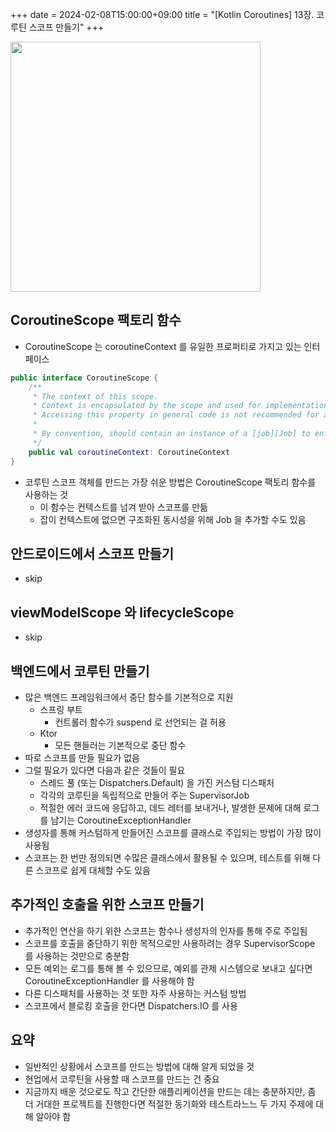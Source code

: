 +++ 
date = 2024-02-08T15:00:00+09:00
title = "[Kotlin Coroutines] 13장. 코루틴 스코프 만들기"
+++

<img src="/images/books/kotlin-coroutines/cover.webp" width="400px">

## CoroutineScope 팩토리 함수

- CoroutineScope 는 coroutineContext 를 유일한 프로퍼티로 가지고 있는 인터페이스

```kotlin
public interface CoroutineScope {
    /**
     * The context of this scope.
     * Context is encapsulated by the scope and used for implementation of coroutine builders that are extensions on the scope.
     * Accessing this property in general code is not recommended for any purposes except accessing the [Job] instance for advanced usages.
     *
     * By convention, should contain an instance of a [job][Job] to enforce structured concurrency.
     */
    public val coroutineContext: CoroutineContext
}
```

- 코루틴 스코프 객체를 만드는 가장 쉬운 방법은 CoroutineScope 팩토리 함수를 사용하는 것
  - 이 함수는 컨텍스트를 넘겨 받아 스코프를 만듦
  - 잡이 컨텍스트에 없으면 구조화된 동시성을 위해 Job 을 추가할 수도 있음

## 안드로이드에서 스코프 만들기

- skip

## viewModelScope 와 lifecycleScope

- skip

## 백엔드에서 코루틴 만들기

- 많은 백엔드 프레임워크에서 중단 함수를 기본적으로 지원
  - 스프링 부트
    - 컨트롤러 함수가 suspend 로 선언되는 걸 허용
  - Ktor
    - 모든 핸들러는 기본적으로 중단 함수
- 따로 스코프를 만들 필요가 없음
- 그럴 필요가 있다면 다음과 같은 것들이 필요
  - 스레드 풀 (또는 Dispatchers.Default) 을 가진 커스텀 디스패처
  - 각각의 코루틴을 독립적으로 만들어 주는 SupervisorJob
  - 적절한 에러 코드에 응답하고, 데드 레터를 보내거나, 발생한 문제에 대해 로그를 남기는 CoroutineExceptionHandler
- 생성자를 통해 커스텀하게 만들어진 스코프를 클래스로 주입되는 방법이 가장 많이 사용됨
- 스코프는 한 번만 정의되면 수많은 클래스에서 활용될 수 있으며, 테스트를 위해 다른 스코프로 쉽게 대체할 수도 있음

## 추가적인 호출을 위한 스코프 만들기

- 추가적인 연산을 하기 위한 스코프는 함수나 생성자의 인자를 통해 주로 주입됨
- 스코프를 호출을 중단하기 위한 목적으로만 사용하려는 경우 SupervisorScope 를 사용하는 것만으로 충분함
- 모든 예외는 로그를 통해 볼 수 있으므로, 예외를 관제 시스템으로 보내고 싶다면 CoroutineExceptionHandler 를 사용해야 함
- 다른 디스패처를 사용하는 것 또한 자주 사용하는 커스텀 방법
- 스코프에서 블로킹 호출을 한다면 Dispatchers.IO 를 사용

## 요약

- 일반적인 상황에서 스코프를 만드는 방법에 대해 알게 되었을 것
- 현업에서 코루틴을 사용할 때 스코프를 만드는 건 중요
- 지금까지 배운 것으로도 작고 간단한 애플리케이션을 만드는 데는 충분하지만, 좀 더 거대한 프로젝트를 진행한다면 적절한 동기화와 테스트라느느 두 가지 주제에 대해 알아야 함
